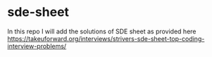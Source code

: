 # sde-sheet
In this repo I will add the solutions of SDE sheet as provided here https://takeuforward.org/interviews/strivers-sde-sheet-top-coding-interview-problems/
